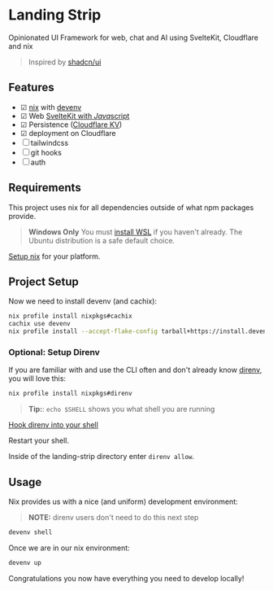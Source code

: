 # Landing Strip

Opinionated UI Framework for web, chat and AI using SvelteKit, Cloudflare and nix

> Inspired by [shadcn/ui](https://ui.shadcn.com/)

## Features

- ☑ [nix](https://nixos.org/guides/how-nix-works/) with [devenv](https://devenv.sh/)
- ☑ Web [SvelteKit with *Java*script](https://kit.svelte.dev/docs/introduction)
- ☑ Persistence ([Cloudflare KV](https://developers.cloudflare.com/kv/reference/how-kv-works/))
- ☑ deployment on Cloudflare
- ☐ tailwindcss
- ☐ git hooks
- ☐ auth

## Requirements

This project uses nix for all dependencies outside of what npm packages provide.

> **Windows Only** You must [install WSL](https://learn.microsoft.com/en-us/windows/wsl/install) if you haven't already. The Ubuntu distribution is a safe default choice.

[Setup nix](https://zero-to-nix.com/start/install) for your platform.

## Project Setup

Now we need to install devenv (and cachix):

```sh
nix profile install nixpkgs#cachix
cachix use devenv
nix profile install --accept-flake-config tarball+https://install.devenv.sh/latest
```

### Optional: Setup Direnv

If you are familiar with and use the CLI often and don't already know [direnv](https://direnv.net), you will love this:

```sh
nix profile install nixpkgs#direnv
```

> **Tip:**: `echo $SHELL` shows you what shell you are running

[Hook direnv into your shell](https://direnv.net/docs/hook.html)

Restart your shell.

Inside of the landing-strip directory enter `direnv allow`.

## Usage

Nix provides us with a nice (and uniform) development environment:

> **NOTE:** direnv users don't need to do this next step

```sh
devenv shell
```

Once we are in our nix environment:

```sh
devenv up
```

Congratulations you now have everything you need to develop locally!
